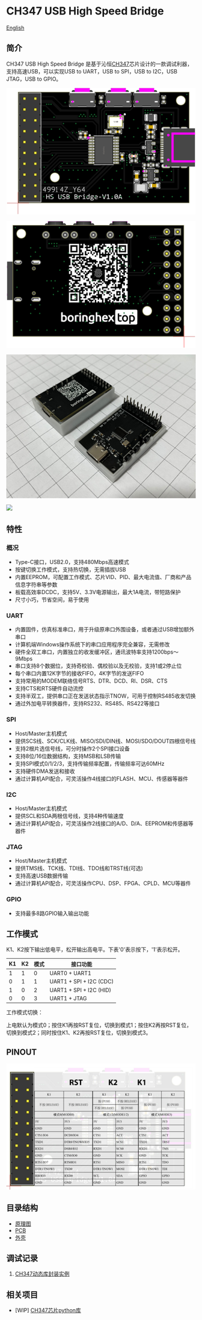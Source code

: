 # CH347 USB High Speed Bridge

[English](README_en.md)

## 简介

CH347 USB High Speed Bridge 是基于沁恒[CH347](https://www.wch.cn/products/CH347.html)芯片设计的一款调试利器，支持高速USB，可以实现USB to UART，USB to SPI，USB to I2C，USB JTAG，USB to GPIO。

![TOP](img/SMT2306162343_T.png)

![BOTTOM](img/SMT2306162343_B.png)

![实物图](img/实物图.jpg)

[![](https://mermaid.ink/img/pako:eNqdVMFu2zAM_RVCpwxw4CQNsM63NEELdzVSRA4wDLkwEe1oiCVPogcURfftk521dQZfugthk0_m4-OznsXBKhKJqLRRFdY7A-Cs5dHheDX_DFt5A2zhnrGM09kylo9pvEXH8d1juv4E0MIBRreE3DjybxmAJNEHa0YFQoHjk_bcq43m15NsX3s46vI49jWR6jppw-QKPFAfe58v7oYrgcxwITAdLmwXm3y40s4zUDl3TwdOXMxXn5qy_7U8kxHky68hrNI2rAGNgnwjc_C6NHjqSzW6Rc9QhT10qL3m8R5N2WX6sKsgmuZYAjs0viAHDrnHtdXjw1TlUk4iCHHaxsA4S-WZbbaW6RDbVbYA39S1dZc77fj681F5Ez-01nklGniDp58Nmb647Z7-g_BD10OuFkPs5u9NO2P5f43BOli9hBodVhR6A6ofjeeKzPs4Z6N8fO3fVhFs2pAFKaohetPZZBKc__tL5_89NupyiQFyDQoZW8l8BNN4Bp5t_ffVKhXTLzKxsYbaGTQ_vZ0VkajIVahV-J-f29xO8JEq2okkPCoqsDnxTuzMS4Biw1Y-mYNI2DUUiaYObWmlsQzCiKQIxEOWlGbrsvMd0V0VkajRfLf2FfPyB78dPT8?type=png)](https://mermaid.live/edit#pako:eNqdVMFu2zAM_RVCpwxw4CQNsM63NEELdzVSRA4wDLkwEe1oiCVPogcURfftk521dQZfugthk0_m4-OznsXBKhKJqLRRFdY7A-Cs5dHheDX_DFt5A2zhnrGM09kylo9pvEXH8d1juv4E0MIBRreE3DjybxmAJNEHa0YFQoHjk_bcq43m15NsX3s46vI49jWR6jppw-QKPFAfe58v7oYrgcxwITAdLmwXm3y40s4zUDl3TwdOXMxXn5qy_7U8kxHky68hrNI2rAGNgnwjc_C6NHjqSzW6Rc9QhT10qL3m8R5N2WX6sKsgmuZYAjs0viAHDrnHtdXjw1TlUk4iCHHaxsA4S-WZbbaW6RDbVbYA39S1dZc77fj681F5Ez-01nklGniDp58Nmb647Z7-g_BD10OuFkPs5u9NO2P5f43BOli9hBodVhR6A6ofjeeKzPs4Z6N8fO3fVhFs2pAFKaohetPZZBKc__tL5_89NupyiQFyDQoZW8l8BNN4Bp5t_ffVKhXTLzKxsYbaGTQ_vZ0VkajIVahV-J-f29xO8JEq2okkPCoqsDnxTuzMS4Biw1Y-mYNI2DUUiaYObWmlsQzCiKQIxEOWlGbrsvMd0V0VkajRfLf2FfPyB78dPT8)

## 特性

### 概况

- Type-C接口，USB2.0，支持480Mbps高速模式
- 按键切换工作模式，支持热切换，无需插拔USB
- 内置EEPROM，可配置工作模式、芯片VID、PID、最大电流值、厂商和产品信息字符串等参数
- 板载高效率DCDC，支持5V、3.3V电源输出，最大1A电流，带短路保护
- 尺寸小巧，节省空间，易于使用

### UART

- 内置固件，仿真标准串口，用于升级原串口外围设备，或者通过USB增加额外串口
- 计算机端Windows操作系统下的串口应用程序完全兼容，无需修改
- 硬件全双工串口，内置独立的收发缓冲区，通讯波特率支持1200bps～9Mbps
- 串口支持8个数据位，支持奇校验、偶校验以及无校验，支持1或2停止位
- 每个串口内置12K字节的接收FIFO，4K字节的发送FIFO
- 支持常用的MODEM联络信号RTS、DTR、DCD、RI、DSR、CTS
- 支持CTS和RTS硬件自动流控
- 支持半双工，提供串口正在发送状态指示TNOW，可用于控制RS485收发切换
- 通过外加电平转换器件，支持RS232、RS485、RS422等接口

### SPI

- Host/Master主机模式
- 提供SCS线、SCK/CLK线、MISO/SDI/DIN线、MOSI/SDO/DOUT四根信号线
- 支持2根片选信号线，可分时操作2个SPI接口设备
- 支持8位/16位数据结构，支持MSB和LSB传输
- 支持SPI模式0/1/2/3，支持传输频率配置，传输频率可达60MHz
- 支持硬件DMA发送和接收
- 通过计算机API配合，可灵活操作4线接口的FLASH、MCU、传感器等器件

### I2C

- Host/Master主机模式
- 提供SCL和SDA两根信号线，支持4种传输速度
- 通过计算机API配合，可灵活操作2线接口的A/D、D/A、EEPROM和传感器等器件

### JTAG

- Host/Master主机模式
- 提供TMS线、TCK线、TDI线、TDO线和TRST线(可选)
- 支持高速USB数据传输
- 通过计算机API配合，可灵活操作CPU、DSP、FPGA、CPLD、MCU等器件

### GPIO

- 支持最多8路GPIO输入输出功能

## 工作模式

K1、K2按下输出低电平，松开输出高电平。下表'0'表示按下，'1'表示松开。

| K1 | K2 | 模式 | 接口功能                     |
|----|----|----|--------------------------|
| 1  | 1  | 0  | UART0 + UART1            |
| 0  | 1  | 1  | UART1 + SPI + I2C (CDC)  |
| 1  | 0  | 2  | UART1 + SPI + I2C (HID)  |
| 0  | 0  | 3  | UART1 + JTAG             |

工作模式切换：

上电默认为模式0；按住K1再按RST复位，切换到模式1；按住K2再按RST复位，切换到模式2；同时按住K1、K2再按RST复位，切换到模式3。

## PINOUT

![PINOUT](img/PINOUT.jpg)

## 目录结构

- [原理图](./sch/)
- [PCB](./pcb/)
- [外壳](./3d/)

## 调试记录

1. [CH347动态库封装实例](https://mp.weixin.qq.com/s?__biz=MzA3NzMyNTIyOA==&mid=2651481701&idx=1&sn=2ddf1ce70703550bbcaeb7bed4aa0211&chksm=84ad70a6b3daf9b036b859b8b4c621c7a8db6a32ca1e04bd9369b7dc125e17ed16f3ebddc608#rd)

## 相关项目

- [WIP] [CH347芯片python库](https://github.com/pengwon/pych347)
